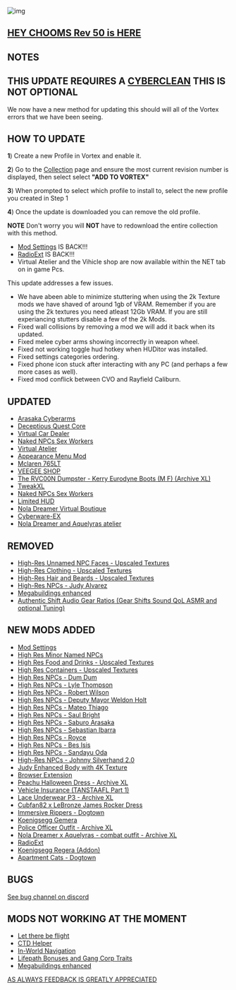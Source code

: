 ![img](https://s11.gifyu.com/images/Cuty-od-Dreams-Logo-YellowUP.png)

## [HEY CHOOMS Rev 50 is HERE](https://)


## NOTES

## THIS UPDATE REQUIRES A [CYBERCLEAN](https://github.com/2077v2/City-of-Dreams/blob/main/Guides.md#troubleshooting) THIS IS NOT OPTIONAL

We now have a new method for updating this should will all of the Vortex errors that we have been seeing.

## HOW TO UPDATE

**1**) Create a new Profile in Vortex and enable it.

**2**) Go to the [Collection](https://next.nexusmods.com/cyberpunk2077/collections/dfvt7o?utm_source=copy&utm_medium=social&utm_campaign=share_collection) page and ensure the most current revision number is displayed, then select select **"ADD TO VORTEX"**

**3**) When prompted to select which profile to install to, select the new profile you created in Step 1

**4**) Once the update is downloaded you can remove the old profile.

**NOTE** Don't worry you will **NOT** have to redownload the entire collection with this method.

- [Mod Settings](https://www.nexusmods.com/cyberpunk2077/mods/4885) IS BACK!!!
- [RadioExt](https://www.nexusmods.com/cyberpunk2077/mods/4591?tab=description) IS BACK!!!
- Virtual Atelier and the Vihicle shop are now available within the NET tab on in game Pcs.

This update addresses a few issues.

- We have abeen able to minimize stuttering when using the 2k Texture mods we have shaved of around 1gb of VRAM. Remember if you are using the 2k textures you need atleast 12Gb VRAM. If you are still experiancing stutters disable a few of the 2k Mods.
- Fixed wall collisions by removing a mod we will add it back when its updated.
- Fixed melee cyber arms showing incorrectly in weapon wheel.
- Fixed not working toggle hud hotkey when HUDitor was installed.
- Fixed settings categories ordering.
- Fixed phone icon stuck after interacting with any PC (and perhaps a few more cases as well).
- Fixed mod conflick between CVO and Rayfield Caliburn.

## UPDATED

- [Arasaka Cyberarms](https://www.nexusmods.com/cyberpunk2077/mods/1099?tab=description)
- [Deceptious Quest Core](https://www.nexusmods.com/cyberpunk2077/mods/7831)
- [Virtual Car Dealer](https://www.nexusmods.com/cyberpunk2077/mods/4454?tab=description)
- [Naked NPCs Sex Workers](https://www.nexusmods.com/cyberpunk2077/mods/9738)
- [Virtual Atelier](https://www.nexusmods.com/cyberpunk2077/mods/2987?tab=description)
- [Appearance Menu Mod](https://www.nexusmods.com/cyberpunk2077/mods/790?tab=description)
- [Mclaren 765LT](https://www.nexusmods.com/cyberpunk2077/mods/10193?tab=description)
- [VEEGEE SHOP](https://www.nexusmods.com/cyberpunk2077/mods/8183)
- [The RVC00N Dumpster - Kerry Eurodyne Boots (M F) (Archive XL)](https://www.nexusmods.com/cyberpunk2077/mods/8975)
- [TweakXL](https://www.nexusmods.com/cyberpunk2077/mods/4197)
- [Naked NPCs Sex Workers](https://www.nexusmods.com/cyberpunk2077/mods/9738)
- [Limited HUD](https://www.nexusmods.com/cyberpunk2077/mods/2592)
- [Nola Dreamer Virtual Boutique](https://www.nexusmods.com/cyberpunk2077/mods/5114)
- [Cyberware-EX](https://www.nexusmods.com/cyberpunk2077/mods/9429?tab=description)
- [Nola Dreamer and Aquelyras atelier](https://www.nexusmods.com/cyberpunk2077/mods/8704)

## REMOVED

- [High-Res Unnamed NPC Faces - Upscaled Textures](https://www.nexusmods.com/cyberpunk2077/mods/7089?tab=description)
- [High-Res Clothing - Upscaled Textures](https://www.nexusmods.com/cyberpunk2077/mods/7301?tab=description)
- [High-Res Hair and Beards - Upscaled Textures](https://www.nexusmods.com/cyberpunk2077/mods/7184)
- [High-Res NPCs - Judy Alvarez](https://www.nexusmods.com/cyberpunk2077/mods/7430)
- [Megabuildings enhanced](https://www.nexusmods.com/cyberpunk2077/mods/4924?tab=description)
- [Authentic Shift Audio Gear Ratios (Gear Shifts Sound QoL ASMR and optional Tuning)](https://www.nexusmods.com/cyberpunk2077/mods/6823?tab=description)

## NEW MODS ADDED 

- [Mod Settings](https://www.nexusmods.com/cyberpunk2077/mods/4885)
- [High Res Minor Named NPCs](https://www.nexusmods.com/cyberpunk2077/mods/8045?tab=description)
- [High Res Food and Drinks - Upscaled Textures](https://www.nexusmods.com/cyberpunk2077/mods/7999?tab=description)
- [High Res Containers - Upscaled Textures](https://www.nexusmods.com/cyberpunk2077/mods/7998)
- [High Res NPCs - Dum Dum](https://www.nexusmods.com/cyberpunk2077/mods/8049?tab=description)
- [High Res NPCs - Lyle Thompson](https://www.nexusmods.com/cyberpunk2077/mods/7956?tab=description)
- [High Res NPCs - Robert Wilson](https://www.nexusmods.com/cyberpunk2077/mods/7959?tab=description)
- [High Res NPCs - Deputy Mayor Weldon Holt](https://www.nexusmods.com/cyberpunk2077/mods/7958?tab=description)
- [High Res NPCs - Mateo Thiago](https://www.nexusmods.com/cyberpunk2077/mods/7931?tab=description)
- [High Res NPCs - Saul Bright](https://www.nexusmods.com/cyberpunk2077/mods/7929?tab=description)
- [High Res NPCs - Saburo Arasaka](https://www.nexusmods.com/cyberpunk2077/mods/7928?tab=description)
- [High Res NPCs - Sebastian Ibarra](https://www.nexusmods.com/cyberpunk2077/mods/7930?tab=description)
- [High Res NPCs - Royce](https://www.nexusmods.com/cyberpunk2077/mods/7927?tab=description)
- [High Res NPCs - Bes Isis](https://www.nexusmods.com/cyberpunk2077/mods/7889?tab=description)
- [High Res NPCs - Sandayu Oda](https://www.nexusmods.com/cyberpunk2077/mods/7888?tab=description)
- [High-Res NPCs - Johnny Silverhand 2.0](https://www.nexusmods.com/cyberpunk2077/mods/10175?tab=description)
- [Judy Enhanced Body with 4K Texture](https://www.nexusmods.com/cyberpunk2077/mods/10150?tab=description)
- [Browser Extension](https://www.nexusmods.com/cyberpunk2077/mods/10038?tab=description)
- [Peachu Halloween Dress - Archive XL](https://www.nexusmods.com/cyberpunk2077/mods/10231)
- [Vehicle Insurance (TANSTAAFL Part 1)](https://www.nexusmods.com/cyberpunk2077/mods/10039?tab=description)
- [Lace Underwear P3 - Archive XL](https://www.nexusmods.com/cyberpunk2077/mods/10071?tab=description)
- [Cubfan82 x LeBronze James Rocker Dress](https://www.nexusmods.com/cyberpunk2077/mods/9917?tab=description)
- [Immersive Rippers - Dogtown](https://www.nexusmods.com/cyberpunk2077/mods/10255?tab=description)
- [Koenigsegg Gemera](https://www.nexusmods.com/cyberpunk2077/mods/10256?tab=description)
- [Police Officer Outfit - Archive XL](https://www.nexusmods.com/cyberpunk2077/mods/10282?tab=description)
- [Nola Dreamer x Aquelyras - combat outfit - Archive XL](https://www.nexusmods.com/cyberpunk2077/mods/10115?tab=description)
- [RadioExt](https://www.nexusmods.com/cyberpunk2077/mods/4591?tab=description)
- [Koenigsegg Regera (Addon)](https://www.nexusmods.com/cyberpunk2077/mods/10134?tab=description)
- [Apartment Cats - Dogtown](https://www.nexusmods.com/cyberpunk2077/mods/10325?tab=description)

## BUGS

 [See bug channel on discord](https://discord.gg/xZNztPjA2u)
 

## MODS NOT WORKING AT THE MOMENT 

- [Let there be flight](https://)
- [CTD Helper](https://)
- [In-World Navigation](https://)
- [Lifepath Bonuses and Gang Corp Traits](https://)
- [Megabuildings enhanced](https://www.nexusmods.com/cyberpunk2077/mods/4924?tab=description)

[AS ALWAYS FEEDBACK IS GREATLY APPRECIATED](https://)